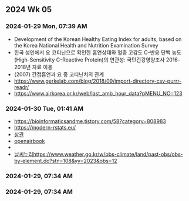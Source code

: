 ## 2024 Wk 05
### 2024-01-29 Mon, 07:39 AM
- Development of the Korean Healthy Eating Index for adults, based on the Korea National Health and Nutrition Examination Survey
- 한국 성인에서 요 코티닌으로 확인한 흡연상태와 혈중 고감도 C-반응 단백 농도(High-Sensitivity C-Reactive Protein)의 연관성: 국민건강영양조사 2016–2018년 자료 이용
- (2007) 간접흡연과 요 중 코티닌치의 관계
- https://www.gerkelab.com/blog/2018/09/import-directory-csv-purrr-readr/
- https://www.airkorea.or.kr/web/last_amb_hour_data?pMENU_NO=123

### 2024-01-30 Tue, 01:41 AM
- https://bioinformaticsandme.tistory.com/58?category=808983
- https://modern-rstats.eu/
- [상관](https://bioinformaticsandme.tistory.com/59)
- [openairbook](https://bookdown.org/david_carslaw/openair/)
- 
- [날씨누리](https://www.weather.go.kr/w/obs-climate/land/past-obs/obs-by-element.do?stn=108&yy=2023&obs=12)https://www.weather.go.kr/w/obs-climate/land/past-obs/obs-by-element.do?stn=108&yy=2023&obs=12
### 2024-01-29, 07:34 AM

### 2024-01-29, 07:34 AM
